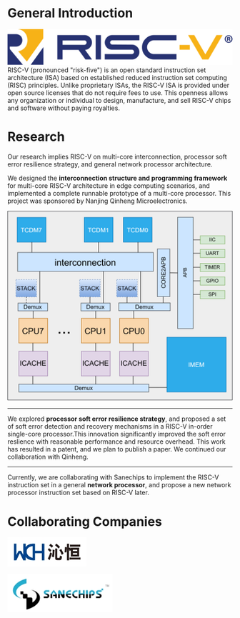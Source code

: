 # General Introduction
<img src='../images/my_image/risc-v.png' style='width:auto;'>
RISC-V (pronounced "risk-five") is an open standard instruction set architecture (ISA) based on established reduced instruction set computing (RISC) principles. Unlike proprietary ISAs, the RISC-V ISA is provided under open source licenses that do not require fees to use. This openness allows any organization or individual to design, manufacture, and sell RISC-V chips and software without paying royalties.

# Research
Our research implies RISC-V on multi-core interconnection, processor soft error resilience strategy, and general network processor architecture. 

We designed the **interconnection structure and programming framework** for multi-core RISC-V architecture in edge computing scenarios, and implemented a complete runnable prototype of a multi-core processor. This project was sponsored by Nanjing Qinheng Microelectronics.

![pulp-lite](../images/my_image/pulp-lite.png)

---
We explored **processor soft error resilience strategy**, and proposed a set of soft error detection and recovery mechanisms in a RISC-V in-order single-core processor.This innovation significantly improved the soft error reslience with reasonable performance and resource overhead. This work has resulted in a patent, and we plan to publish a paper. We continued our collaboration with Qinheng.

---
Currently, we are collaborating with Sanechips to implement the RISC-V instruction set in a general **network processor**, and propose a new network processor instruction set based on RISC-V later.

# Collaborating Companies
![wch](../images/my_image/wch.png)

![sanechips](../images/my_image/sanechips.png)